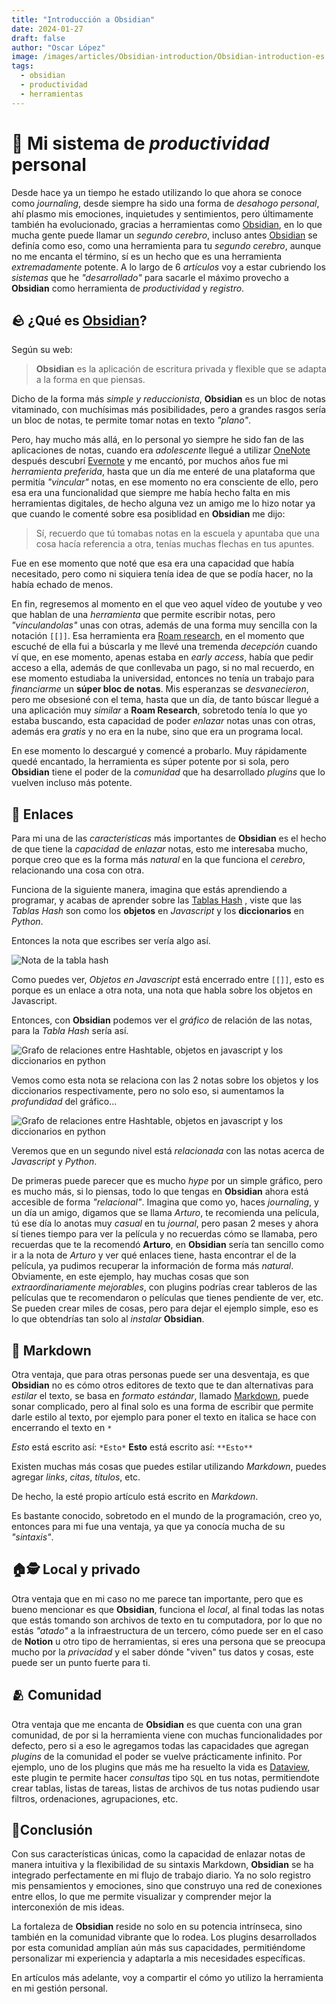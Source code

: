 ```yaml
---
title: "Introducción a Obsidian"
date: 2024-01-27
draft: false
author: "Oscar López"
image: /images/articles/Obsidian-introduction/Obsidian-introduction-es.png
tags: 
  - obsidian
  - productividad
  - herramientas 
---
```


# 🚀 Mi sistema de *productividad* personal

Desde hace ya un tiempo he estado utilizando lo que ahora se conoce como *journaling*, desde siempre ha sido una forma de *desahogo personal*, ahí plasmo mis emociones, inquietudes y sentimientos, pero últimamente también ha evolucionado, gracias a herramientas como [Obsidian](https://obsidian.md/), en lo que mucha gente puede llamar un *segundo cerebro*, incluso antes [Obsidian](https://obsidian.md/) se definía como eso, como una herramienta para tu *segundo cerebro*, aunque no me encanta el término, sí es un hecho que es una herramienta *extremadamente* potente. 
A lo largo de 6 *artículos* voy a estar cubriendo los *sistemas* que he *"desarrollado"* para sacarle el máximo provecho a **Obsidian** como herramienta de *productividad* y *registro*. 

## 🪨 ¿Qué es [Obsidian](https://obsidian.md/)?  
Según su web: 
> **Obsidian** es la aplicación de escritura privada y flexible que se adapta a la forma en que piensas. 

Dicho de la forma más *simple y reduccionista*, **Obsidian** es un bloc de notas vitaminado, con muchísimas más posibilidades, pero a grandes rasgos sería un bloc de notas, te permite tomar notas en texto *"plano"*. 

Pero, hay mucho más allá, en lo personal yo siempre he sido fan de las aplicaciones de notas, cuando era *adolescente* llegué a utilizar [OneNote](https://www.microsoft.com/es-mx/microsoft-365/onenote/digital-note-taking-app) después descubrí [Evernote](https://evernote.com/es-es) y me encantó, por muchos años fue mi *herramienta preferida*, hasta que un día me enteré de una plataforma que permitía *"vincular"* notas, en ese momento no era consciente de ello, pero esa era una funcionalidad que siempre me había hecho falta en mis herramientas digitales, de hecho alguna vez un amigo me lo hizo notar ya que cuando le comenté sobre esa posiblidad en **Obsidian** me dijo: 
> Sí, recuerdo que tú tomabas notas en la escuela y apuntaba que una cosa hacía referencia a otra, tenías muchas flechas en tus apuntes. 

Fue en ese momento que noté que esa era una capacidad que había necesitado, pero como ni siquiera tenía idea de que se podía hacer, no la había echado de menos. 

En fin, regresemos al momento en el que veo aquel vídeo de youtube y veo que hablan de una *herramienta* que permite escribir notas, pero *"vinculandolas"* unas con otras, además de una forma muy sencilla con la notación `[[]]`. Esa herramienta era [Roam research](https://roamresearch.com/), en el momento que escuché de ella fui a búscarla y me llevé una tremenda *decepción* cuando ví que, en ese momento, apenas estaba en *early access*, había que pedir acceso a ella, además de que conllevaba un pago, si no mal recuerdo, en ese momento estudiaba la universidad, entonces no tenía un trabajo para *financiarme* un **súper bloc de notas**. Mis esperanzas se *desvanecieron*, pero me obsesioné con el tema, hasta que un día, de tanto búscar llegué a una aplicación muy *similar* a **Roam Research**, sobretodo tenía lo que yo estaba buscando, esta capacidad de poder *enlazar* notas unas con otras, además era *gratis* y no era en la nube, sino que era un programa local. 

En ese momento lo descargué y comencé a probarlo. Muy rápidamente quedé encantado, la herramienta es súper potente por si sola, pero **Obsidian** tiene el poder de la *comunidad* que ha desarrollado *plugins* que lo vuelven incluso más potente.

## 🔗 Enlaces 
Para mi una de las *características* más importantes de **Obsidian** es el hecho de que tiene la *capacidad* de *enlazar* notas, esto me interesaba mucho, porque creo que es la forma más *natural* en la que funciona el *cerebro*, relacionando una cosa con otra. 

Funciona de la siguiente manera, imagina que estás aprendiendo a programar, y acabas de aprender sobre las [Tablas Hash](https://es.wikipedia.org/wiki/Tabla_hash) , viste que las *Tablas Hash* son como los **objetos** en *Javascript* y los **diccionarios** en *Python*. 

Entonces la nota que escribes ser vería algo así.


![Nota de la tabla hash](/images/articles/Obsidian-introduction/HashTable-es.png)

Como puedes ver, *Objetos en Javascript* está encerrado entre `[[]]`, esto es porque es un enlace a otra nota, una nota que habla sobre los objetos en Javascript. 

Entonces, con **Obsidian** podemos ver el *gráfico* de relación de las notas, para la *Tabla Hash* sería así. 

![Grafo de relaciones entre Hashtable, objetos en javascript y los diccionarios en python](/images/articles/Obsidian-introduction/HashTable-graph-es.png)


Vemos como esta nota se relaciona con las 2 notas sobre los objetos y los diccionarios respectivamente, pero no solo eso, si aumentamos la *profundidad* del gráfico... 

![Grafo de relaciones entre Hashtable, objetos en javascript y los diccionarios en python](/images/articles/Obsidian-introduction/HashTable-graph-2-es.png)

Veremos que en un segundo nivel está *relacionada* con las notas acerca de *Javascript* y *Python*. 

De primeras puede parecer que es mucho *hype* por un simple gráfico, pero es mucho más, si lo piensas, todo lo que tengas en **Obsidian** ahora está accesible de forma *"relacional"*. 
Imagina que como yo, haces *journaling*, y un día un amigo, digamos que se llama *Arturo*, te recomienda una película, tú ese día lo anotas muy *casual* en tu *journal*, pero pasan 2 meses y ahora sí tienes tiempo para ver la película y no recuerdas cómo se llamaba, pero recuerdas que te la recomendó **Arturo**, en **Obsidian** sería tan sencillo como ir a la nota de *Arturo* y ver qué enlaces tiene, hasta encontrar el de la película, ya pudimos recuperar la información de forma más *natural*. Obviamente, en este ejemplo, hay muchas cosas que son *extraordinariamente mejorables*, con plugins podrías crear tableros de las películas que te recomendaron o películas que tienes pendiente de ver, etc. Se pueden crear miles de cosas, pero para dejar el ejemplo simple, eso es lo que obtendrías tan solo al *instalar* **Obsidian**. 

## 📑 Markdown 

Otra ventaja, que para otras personas puede ser una desventaja, es que **Obsidian** no es cómo otros editores de texto que te dan alternativas para *estilar* el texto, se basa en *formato estándar*, llamado [Markdown](https://es.wikipedia.org/wiki/Markdown), puede sonar complicado, pero al final solo es una forma de escribir que permite darle estilo al texto, por ejemplo para poner el texto en italica se hace con encerrando el texto en `*`

*Esto* está escrito así: `*Esto*` 
**Esto** está escrito así: `**Esto**` 

Existen muchas más cosas que puedes estilar utilizando *Markdown*, puedes agregar *links*, *citas*, *títulos*, etc. 

De hecho, la esté propio artículo está escrito en *Markdown*. 

Es bastante conocido, sobretodo en el mundo de la programación, creo yo, entonces para mi fue una ventaja, ya que ya conocía mucha de su *"sintaxis"*. 

## 🏠🕵 Local y privado 
Otra ventaja que en mi caso no me parece tan importante, pero que es bueno mencionar es que **Obsidian**, funciona el *local*, al final todas las notas que estás tomando son archivos de texto en tu computadora, por lo que no estás *"atado"* a la infraestructura de un tercero, cómo puede ser en el caso de **Notion** u otro tipo de herramientas, si eres una persona que se preocupa mucho por la *privacidad* y el saber dónde "viven" tus datos y cosas, este puede ser un punto fuerte para ti.  
## 🫂 Comunidad 
Otra ventaja que me encanta de **Obsidian** es que cuenta con una gran comunidad, de por si la herramienta viene con muchas funcionalidades por defecto, pero si a eso le agregamos todas las capacidades que agregan *plugins* de la comunidad el poder se vuelve prácticamente infinito. Por ejemplo, uno de los plugins que más me ha resuelto la vida es [Dataview](https://blacksmithgu.github.io/obsidian-dataview/), este plugin te permite hacer *consultas* tipo `SQL` en tus notas, permitiendote crear tablas, listas de tareas, listas de archivos de tus notas pudiendo usar filtros, ordenaciones, agrupaciones, etc.  

## 🤔Conclusión
Con sus características únicas, como la capacidad de enlazar notas de manera intuitiva y la flexibilidad de su sintaxis Markdown, **Obsidian** se ha integrado perfectamente en mi flujo de trabajo diario. Ya no solo registro mis pensamientos y emociones, sino que construyo una red de conexiones entre ellos, lo que me permite visualizar y comprender mejor la interconexión de mis ideas.

La fortaleza de **Obsidian** reside no solo en su potencia intrínseca, sino también en la comunidad vibrante que lo rodea. Los plugins desarrollados por esta comunidad amplían aún más sus capacidades, permitiéndome personalizar mi experiencia y adaptarla a mis necesidades específicas.

En artículos más adelante, voy a compartir el cómo yo utilizo la herramienta en mi gestión personal. 